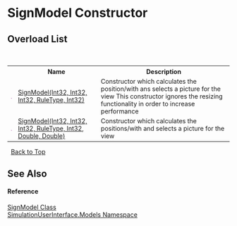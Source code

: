 # SignModel Constructor 
 


## Overload List
&nbsp;<table><tr><th></th><th>Name</th><th>Description</th></tr><tr><td>![Public method](media/pubmethod.gif "Public method")</td><td><a href="8f8d1556-6d6c-c439-5666-cd704f011091">SignModel(Int32, Int32, Int32, RuleType, Int32)</a></td><td>
Constructor which calculates the position/with ans selects a picture for the view This constructor ignores the resizing functionality in order to increase performance</td></tr><tr><td>![Public method](media/pubmethod.gif "Public method")</td><td><a href="0be459bc-b7a5-0106-0751-1f92f8af92a4">SignModel(Int32, Int32, Int32, RuleType, Int32, Double, Double)</a></td><td>
Constructor which calculates the positions/with and selects a picture for the view</td></tr></table>&nbsp;
<a href="#signmodel-constructor">Back to Top</a>

## See Also


#### Reference
<a href="37b6e875-b324-8274-64fb-1596956953e6">SignModel Class</a><br /><a href="65763977-2250-51c1-3f4f-8c5da206e5aa">SimulationUserInterface.Models Namespace</a><br />